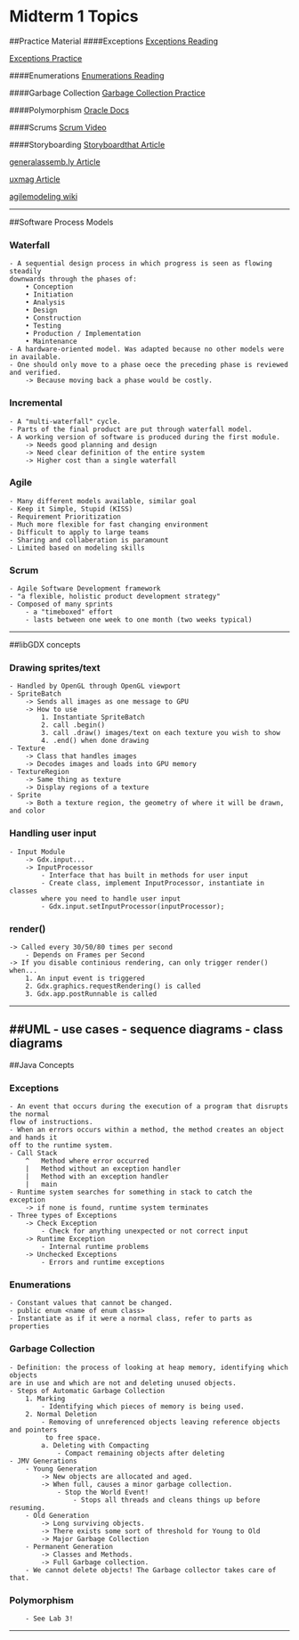 Midterm 1 Topics 
====================


##Practice Material
####Exceptions
[Exceptions Reading](http://docs.oracle.com/javase/tutorial/essential/exceptions/)

[Exceptions Practice](http://www.indiabix.com/java-programming/exceptions)

####Enumerations
[Enumerations Reading](http://www.cloudhadoop.com/2012/02/java-enums-tutorial-best-10-examples-of.html)

####Garbage Collection
[Garbage Collection Practice](http://www.oracle.com/webfolder/technetwork/tutorials/obe/java/gc01/index.html)

####Polymorphism
[Oracle Docs](http://docs.oracle.com/javase/tutorial/java/IandI/polymorphism.html)

####Scrums
[Scrum Video](https://www.youtube.com/watch?v=XU0llRltyFM)

####Storyboarding
[Storyboardthat Article](http://www.storyboardthat.com/articles/software-development/agile-user-stories)

[generalassemb.ly Article](http://blog.generalassemb.ly/exit-flatsville-using-storyboards-energize-agile-user-stories/)

[uxmag Article](http://uxmag.com/articles/storyboarding-in-the-software-design-process)

[agilemodeling wiki](http://www.agilemodeling.com/artifacts/userStory.htm)

---
##Software Process Models 
### Waterfall
	- A sequential design process in which progress is seen as flowing steadily 
	downwards through the phases of:
		• Conception
		• Initiation
		• Analysis
		• Design
		• Construction
		• Testing
		• Production / Implementation
		• Maintenance
	- A hardware-oriented model. Was adapted because no other models were in available.
	- One should only move to a phase oece the preceding phase is reviewed and verified.
		-> Because moving back a phase would be costly.
### Incremental
	- A "multi-waterfall" cycle.
	- Parts of the final product are put through waterfall model.
	- A working version of software is produced during the first module.
		-> Needs good planning and design
		-> Need clear definition of the entire system
		-> Higher cost than a single waterfall
### Agile 
	- Many different models available, similar goal
	- Keep it Simple, Stupid (KISS)
	- Requirement Prioritization
	- Much more flexible for fast changing environment
	- Difficult to apply to large teams
	- Sharing and collaberation is paramount 
	- Limited based on modeling skills
### Scrum
	- Agile Software Development framework 
	- "a flexible, holistic product development strategy"
	- Composed of many sprints
		- a "timeboxed" effort
		- lasts between one week to one month (two weeks typical)		
---
##libGDX concepts
### Drawing sprites/text
	- Handled by OpenGL through OpenGL viewport
	- SpriteBatch
		-> Sends all images as one message to GPU
		-> How to use 
			1. Instantiate SpriteBatch
			2. call .begin()
			3. call .draw() images/text on each texture you wish to show
			4. .end() when done drawing
	- Texture
		-> Class that handles images
		-> Decodes images and loads into GPU memory	
	- TextureRegion	
		-> Same thing as texture
		-> Display regions of a texture
	- Sprite
		-> Both a texture region, the geometry of where it will be drawn, and color
### Handling user input
	- Input Module
		-> Gdx.input...
		-> InputProcessor
			- Interface that has built in methods for user input
			- Create class, implement InputProcessor, instantiate in classes
			where you need to handle user input
			- Gdx.input.setInputProcessor(inputProcessor);	
### render() 
	-> Called every 30/50/80 times per second 
		- Depends on Frames per Second
	-> If you disable continious rendering, can only trigger render() when...
		1. An input event is triggered
		2. Gdx.graphics.requestRendering() is called
		3. Gdx.app.postRunnable is called
---
##UML 
	- use cases
	- sequence diagrams
	- class diagrams 
---
##Java Concepts 
### Exceptions 
	- An event that occurs during the execution of a program that disrupts the normal
	flow of instructions.
	- When an errors occurs within a method, the method creates an object and hands it
	off to the runtime system.
	- Call Stack
		^	Method where error occurred          
		|	Method without an exception handler  
		|	Method with an exception handler     
		|	main 				     
	- Runtime system searches for something in stack to catch the exception
		-> if none is found, runtime system terminates
	- Three types of Exceptions	
		-> Check Exception
			- Check for anything unexpected or not correct input
		-> Runtime Exception
			- Internal runtime problems
		-> Unchecked Exceptions
			- Errors and runtime exceptions 
### Enumerations
	- Constant values that cannot be changed.
	- public enum <name of enum class>	
	- Instantiate as if it were a normal class, refer to parts as properties
### Garbage Collection
	- Definition: the process of looking at heap memory, identifying which objects 
	are in use and which are not and deleting unused objects.
	- Steps of Automatic Garbage Collection
		1. Marking
			- Identifying which pieces of memory is being used. 
		2. Normal Deletion
			- Removing of unreferenced objects leaving reference objects and pointers
			 to free space.
			a. Deleting with Compacting
				- Compact remaining objects after deleting
	- JMV Generations
		- Young Generation
			-> New objects are allocated and aged.
			-> When full, causes a minor garbage collection.
				- Stop the World Event!
					- Stops all threads and cleans things up before resuming.
		- Old Generation
			-> Long surviving objects.
			-> There exists some sort of threshold for Young to Old
			-> Major Garbage Collection
		- Permanent Generation
			-> Classes and Methods.
			-> Full Garbage collection.
		- We cannot delete objects! The Garbage collector takes care of that.
### Polymorphism 
		- See Lab 3!
---
